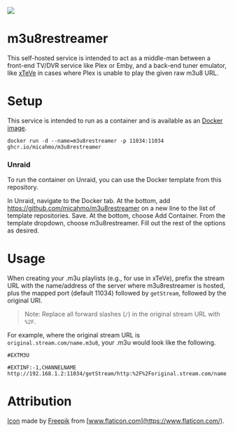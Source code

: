 ![](https://raw.githubusercontent.com/micahmo/m3u8restreamer/master/logo.png)

# m3u8restreamer
This self-hosted service is intended to act as a middle-man between a front-end TV/DVR service like Plex or Emby, and a back-end tuner emulator, like [xTeVe](https://github.com/xteve-project/xTeVe) in cases where Plex is unable to play the given raw m3u8 URL.

# Setup
This service is intended to run as a container and is available as an [Docker image](https://github.com/micahmo/m3u8restreamer/pkgs/container/m3u8restreamer).

```
docker run -d --name=m3u8restreamer -p 11034:11034 ghcr.io/micahmo/m3u8restreamer
```

### Unraid
To run the container on Unraid, you can use the Docker template from this repository.

In Unraid, navigate to the Docker tab. At the bottom, add https://github.com/micahmo/m3u8restreamer on a new line to the list of template repositories. Save.
At the bottom, choose Add Container. From the template dropdown, choose m3u8restreamer.
Fill out the rest of the options as desired.

# Usage

When creating your .m3u playlists (e.g., for use in xTeVe), prefix the stream URL with the name/address of the server where m3u8restreamer is hosted, plus the mapped port (default 11034) followed by `getStream`, followed by the original URI.

> Note: Replace all forward slashes (`/`) in the original stream URL with `%2F`.


For example, where the original stream URL is `original.stream.com/name.m3u8`, your .m3u would look like the following.

```
#EXTM3U

#EXTINF:-1,CHANNELNAME
http://192.168.1.2:11034/getStream/http:%2F%2Foriginal.stream.com/name.m3u8
```

# Attribution

[Icon](https://www.flaticon.com/premium-icon/television_1487739) made by [Freepik](https://www.flaticon.com/authors/freepik) from [www.flaticon.com](https://www.flaticon.com/).